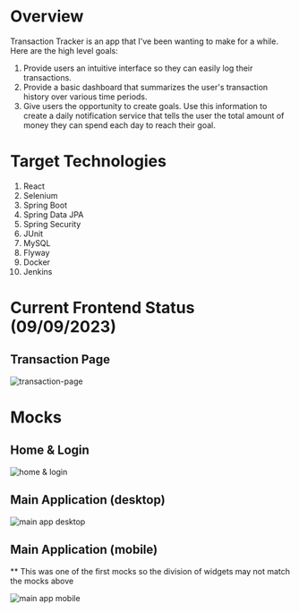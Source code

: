 <h1>Overview</h1>
Transaction Tracker is an app that I've been wanting to make for a while. Here are the high level goals:

<ol>
  <li>Provide users an intuitive interface so they can easily log their transactions.</li>
  <li>Provide a basic dashboard that summarizes the user's transaction history over various time periods.</li>
  <li>Give users the opportunity to create goals. Use this information to create a daily notification service that tells the user the total amount of money they can spend each day to reach their goal.</li>
</ol>

<h1>Target Technologies</h1>
<ol>
  <li>React</li>
  <li>Selenium</li>
  <li>Spring Boot</li>
  <li>Spring Data JPA</li>
  <li>Spring Security</li>
  <li>JUnit</li>
  <li>MySQL</li>
  <li>Flyway</li>
  <li>Docker</li>
  <li>Jenkins</li>
</ol>

<h1>Current Frontend Status (09/09/2023)</h1>
<h2>Transaction Page</h2>

![transaction-page](https://github.com/seanpolid/transaction-tracker-images/blob/main/09092023-status.png?raw=true)

<h1>Mocks</h1>

<h2>Home & Login</h2>

![home & login](https://github.com/seanpolid/transaction-tracker-images/blob/main/home_login.png?raw=true)

<h2>Main Application (desktop)</h2>

![main app desktop](https://github.com/seanpolid/transaction-tracker-images/blob/main/main_application.png?raw=true)

<h2>Main Application (mobile)</h2>
** This was one of the first mocks so the division of widgets may not match the mocks above

![main app mobile](https://github.com/seanpolid/transaction-tracker-images/blob/main/main_application_mobile.png?raw=true)
